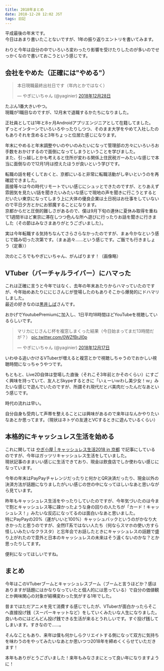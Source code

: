 ```yaml
---
title: 2018年まとめ
date: 2018-12-28 12:02 JST
tags: 日記
---
```


平成最後の年末です。  
今日はあまり書いたことないですが、1年の振り返りエントリを書いてみます。  

わりと今年は自分の中でいろいろ変わったり影響を受けたりしたのが多いのでせっかくなので書いておこうという感じです。  

## 会社をやめた（正確には"やめる"）  
<blockquote class="twitter-tweet" data-lang="ja"><p lang="ja" dir="ltr">本日現職最終出社日です（年内とかではなく）</p>&mdash; やぎにいちゃん (@yaginier) <a href="https://twitter.com/yaginier/status/1078457611823923201?ref_src=twsrc%5Etfw">2018年12月28日</a></blockquote>
<script async src="https://platform.twitter.com/widgets.js" charset="utf-8"></script>  

たぶん1番大きいやつ。  
現職が1職目なのですが、12月末で退職するかたちになりました。  

正社員としては1年と8ヶ月Androidアプリエンジニアとして在籍してました。  
ずっとインターンでいろいろやったりしつつ、そのまま大学をやめて入社したのもありそれを含めると3年ちょっと位居た感じになります。  

年末にやめると年末調整やいのやいのみたいになって管理部の方々にいろいろお手数をおかけするので面倒になってしまうということを学びました。  
また、引っ越しとかも考えると住所が変わる関係上住民税ガーみたいな感じで本当に面倒なので12月1月は控えたほうが良いという学びです。  

転職の話を軽くしておくと、京都にいると非常に転職活動がし辛いというのを再確認できました。  
面接等々は今の時代リモートでいい感じにシュッとできたのですが、とりあえず雰囲気を見たい/話を聞きたいみたいな感じで現地の声を聞きに行こうとするとだいたい東京になってしまう上に大体の優良企業は土日祝はお仕事をしていないので平日夕方とかにお邪魔することになります。  
京都からだと圧倒的難しさがあるので、僕は9月下旬の連休に夏休み取得を重ねて1週間半ほど東京に滞在しつつ色んな所へ遊びに行ったりお話を聞きに行きました（その節はみなさまありがとうございました）。  

実は今年転職する気持ちなんてさらさらなかったのですが、まぁ今かなという感じで踏み切った次第です。（まぁ追々……という感じです。ご飯でも行きましょう（定番））  

次のところでもやぎにいちゃん、がんばります！（画像略）  

## VTuber（バーチャルライバー）にハマった
これは正確に言うと今年ではなく、去年の年末あたりからハマっていたのですが、今年始めあたりににじさんじが登場したのもありそこから爆発的にドハマリしました。  
最近の好きなのは[黒井しば](https://www.youtube.com/channel/UCmeyo5pRj_6PXG-CsGUuWWg)さんです。  

おかげでYoutubePremiumに加入し、1日平均18時間ほどYouTubeを視聴しているらしいです。  
<blockquote class="twitter-tweet" data-lang="ja"><p lang="ja" dir="ltr">マリカにじさんじ杯を複窓しまくった結果（今日始まってまだ13時間だが？） <a href="https://t.co/0WZfBrJI0p">pic.twitter.com/0WZfBrJI0p</a></p>&mdash; やぎにいちゃん (@yaginier) <a href="https://twitter.com/yaginier/status/1074518748596326401?ref_src=twsrc%5Etfw">2018年12月17日</a></blockquote>
<script async src="https://platform.twitter.com/widgets.js" charset="utf-8"></script>  
いわゆる追いかけるVTuberが増えると複窓とかで視聴しちゃうのでおかしい視聴時間になっちゃうやつです。  

もともと、Live2D自体は登場した直後（それこそ3年前とかそのくらい）にすごく興味を持っていて、友人とSkypeするときに「いぇーいｗわし美少女！ｗ」みたいな感じで遊んでいたのですが、所謂それ現代だとバ美肉だったんだなあという感じです。  

時代の流れは早い。  

自分自身も受肉して声帯を整えることには興味があるので来年はなんかやりたいなあとか思ってます。（現状はネトゲの友達とVCするときに遊んでいるくらい）

## 本格的にキャッシュレス生活を始める  
これに関しては [やぎ小屋 | キャッシュレス生活2018 in 京都](https://blog.yagi2.com/2018/06/29/cash_less_in_kyoto_2018.html) で記事にしているのですが、今年はガッツリキャッシュレス生活をしていました。  
現状記事のままいい感じに生活できており、現金は飲食店でしか使わない感じになっています。  

今年の年末はPayPayチャレンジだったりと何かとQR決済だったり、現金以外の決済方法が話題になりましたがいい感じの世の中になってほしいなあと思いながら見ています。  

昨年もキャッシュレス生活をやったりしていたのですが、今年気づいたのは今まで割とキャッシュレス等に疎かったような身の回りの人たちが「カード！キャッシュレス！」みたいな反応になってるのは面白いなあと思いました。  
特にPayPayの20%（運がいいと100%）キャッシュバックというのがかなり大きかったと思うのですが、全然IT系ではない人たち（何ならスマホの使い方すら怪しいみたいなクラスタ）と忘年会でお話したときにキャッシュレスの話題で盛り上がれたので意外と日本のキャッシュレスの未来はそう遠くないのかな？とか思ったりしてます。  

便利になってほしいですね。  

## まとめ
今年はこのVTuberブームとキャッシュレスブーム（ブームと言うほどか？感はありますが話題にはかなりなっていたと個人的には思っている）で自分の価値観とか興味関心の対象が結構変わった気がする1年でした。  
  
昔まではただアニメを見て消費する感じでしたが、VTuberが面白かったらそこへ直接投げ銭（スーパーキャットなど）をしていくみたいな人生になりました。良いものにはどんどん投げ銭できる生活が来るとうれしいです。すぐ投げ銭してしまいます。すきなので……。  

そんなこともあり、来年は僕も何かしらクリエイトする側になって双方に気持ちを味わうのをやってみたいなあとか思いつつ2018年を締めくくらせていただきます！  

本年もありがとうございました！来年もみなさまにとって良い年になりますように！  
